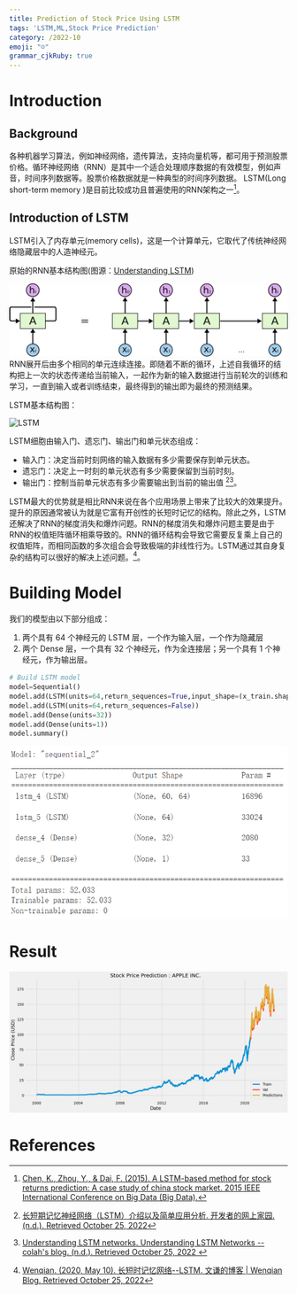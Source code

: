 ```yaml
---
title: Prediction of Stock Price Using LSTM
tags: 'LSTM,ML,Stock Price Prediction'
category: /2022-10
emoji: "☺"
grammar_cjkRuby: true
---
```

# Introduction
## Background
各种机器学习算法，例如神经网络，遗传算法，支持向量机等，都可用于预测股票价格。循环神经网络（RNN）是其中一个适合处理顺序数据的有效模型，例如声音，时间序列数据等。股票价格数据就是一种典型的时间序列数据。
LSTM(Long short-term memory )是目前比较成功且普遍使用的RNN架构之一[^1]。
## Introduction of LSTM
LSTM引入了内存单元(memory cells)，这是一个计算单元，它取代了传统神经网络隐藏层中的人造神经元。

原始的RNN基本结构图(图源：[Understanding LSTM](http://colah.github.io/posts/2015-08-Understanding-LSTMs/))

![RNN](./images/RNN-unrolled.png)
RNN展开后由多个相同的单元连续连接。即随着不断的循环，上述自我循环的结构把上一次的状态传递给当前输入，一起作为新的输入数据进行当前轮次的训练和学习，一直到输入或者训练结束，最终得到的输出即为最终的预测结果。

LSTM基本结构图：

![LSTM](http://colah.github.io/posts/2015-08-Understanding-LSTMs/img/LSTM3-chain.png)


LSTM细胞由输入门、遗忘门、输出门和单元状态组成：
* 输入门：决定当前时刻网络的输入数据有多少需要保存到单元状态。
* 遗忘门：决定上一时刻的单元状态有多少需要保留到当前时刻。
* 输出门：控制当前单元状态有多少需要输出到当前的输出值 [^2][^3]。

LSTM最大的优势就是相比RNN来说在各个应用场景上带来了比较大的效果提升。提升的原因通常被认为就是它富有开创性的长短时记忆的结构。除此之外，LSTM还解决了RNN的梯度消失和爆炸问题。RNN的梯度消失和爆炸问题主要是由于RNN的权值矩阵循环相乘导致的。RNN的循环结构会导致它需要反复乘上自己的权值矩阵，而相同函数的多次组合会导致极端的非线性行为。LSTM通过其自身复杂的结构可以很好的解决上述问题。[^4]。

# Building Model
我们的模型由以下部分组成：
1. 两个具有 64 个神经元的 LSTM 层，一个作为输入层，一个作为隐藏层
2. 两个 Dense 层，一个具有 32 个神经元，作为全连接层；另一个具有 1 个神经元，作为输出层。

``` python
# Build LSTM model
model=Sequential()
model.add(LSTM(units=64,return_sequences=True,input_shape=(x_train.shape[1],1)))
model.add(LSTM(units=64,return_sequences=False))
model.add(Dense(units=32))
model.add(Dense(units=1))
model.summary()
```
![model structure](./images/1666704053984.png)

# Result

![APPLE INC.](./images/1666704287743.png)

# References
[^1]:[Chen, K., Zhou, Y., &amp; Dai, F. (2015). A LSTM-based method for stock returns prediction: A case study of china stock market. 2015 IEEE International Conference on Big Data (Big Data).](https://doi.org/10.1109/bigdata.2015.7364089)  
[^2]:[长短期记忆神经网络（LSTM）介绍以及简单应用分析. 开发者的网上家园. (n.d.). Retrieved October 25, 2022](https://www.cnblogs.com/liuzhen1995/p/11625684.html )
[^3]:[Understanding LSTM networks. Understanding LSTM Networks -- colah's blog. (n.d.). Retrieved October 25, 2022 ](http://colah.github.io/posts/2015-08-Understanding-LSTMs/ )
[^4]:[Wenqian. (2020, May 10). 长短时记忆网络--LSTM. 文谦的博客 | Wenqian Blog. Retrieved October 25, 2022](http://www.wenqianzhao.cn/2020/05/10/lstm/)





